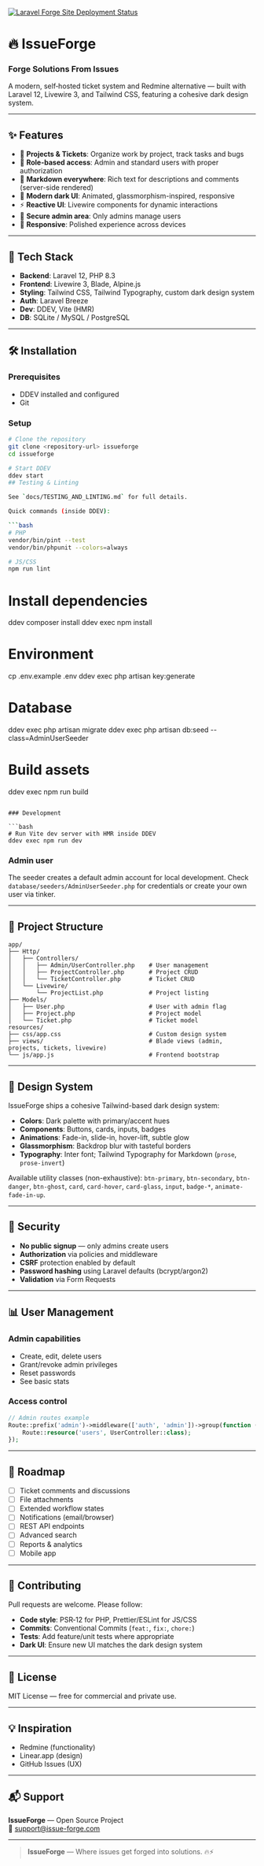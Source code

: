 [![Laravel Forge Site Deployment Status](https://img.shields.io/endpoint?url=https%3A%2F%2Fforge.laravel.com%2Fsite-badges%2F4ef06724-84ca-448c-bdc6-0e1b5cc961b1%3Fdate%3D1%26label%3D1%26commit%3D1&style=plastic)](https://forge.laravel.com/servers/956420/sites/2838828)

# 🔥 IssueForge

### Forge Solutions From Issues

A modern, self‑hosted ticket system and Redmine alternative — built with Laravel 12, Livewire 3, and Tailwind CSS, featuring a cohesive dark design system.

---

## ✨ Features

- 🎫 **Projects & Tickets**: Organize work by project, track tasks and bugs
- 👥 **Role-based access**: Admin and standard users with proper authorization
- 💬 **Markdown everywhere**: Rich text for descriptions and comments (server-side rendered)
- 🌙 **Modern dark UI**: Animated, glassmorphism-inspired, responsive
- ⚡ **Reactive UI**: Livewire components for dynamic interactions
- 🔐 **Secure admin area**: Only admins manage users
- 📱 **Responsive**: Polished experience across devices

---

## 🚀 Tech Stack

- **Backend**: Laravel 12, PHP 8.3
- **Frontend**: Livewire 3, Blade, Alpine.js
- **Styling**: Tailwind CSS, Tailwind Typography, custom dark design system
- **Auth**: Laravel Breeze
- **Dev**: DDEV, Vite (HMR)
- **DB**: SQLite / MySQL / PostgreSQL

---

## 🛠️ Installation

### Prerequisites

- DDEV installed and configured
- Git

### Setup

```bash
# Clone the repository
git clone <repository-url> issueforge
cd issueforge

# Start DDEV
ddev start
## Testing & Linting

See `docs/TESTING_AND_LINTING.md` for full details.

Quick commands (inside DDEV):

```bash
# PHP
vendor/bin/pint --test
vendor/bin/phpunit --colors=always

# JS/CSS
npm run lint
```


# Install dependencies
ddev composer install
ddev exec npm install

# Environment
cp .env.example .env
ddev exec php artisan key:generate

# Database
ddev exec php artisan migrate
ddev exec php artisan db:seed --class=AdminUserSeeder

# Build assets
ddev exec npm run build
```

### Development

```bash
# Run Vite dev server with HMR inside DDEV
ddev exec npm run dev
```

### Admin user

The seeder creates a default admin account for local development. Check `database/seeders/AdminUserSeeder.php` for credentials or create your own user via tinker.

---

## 📁 Project Structure

```
app/
├── Http/
│   ├── Controllers/
│   │   ├── Admin/UserController.php    # User management
│   │   ├── ProjectController.php       # Project CRUD
│   │   └── TicketController.php        # Ticket CRUD
│   └── Livewire/
│       └── ProjectList.php             # Project listing
├── Models/
│   ├── User.php                        # User with admin flag
│   ├── Project.php                     # Project model
│   └── Ticket.php                      # Ticket model
resources/
├── css/app.css                         # Custom design system
├── views/                              # Blade views (admin, projects, tickets, livewire)
└── js/app.js                           # Frontend bootstrap
```

---

## 🎨 Design System

IssueForge ships a cohesive Tailwind-based dark design system:

- **Colors**: Dark palette with primary/accent hues
- **Components**: Buttons, cards, inputs, badges
- **Animations**: Fade-in, slide-in, hover-lift, subtle glow
- **Glassmorphism**: Backdrop blur with tasteful borders
- **Typography**: Inter font; Tailwind Typography for Markdown (`prose`, `prose-invert`)

Available utility classes (non-exhaustive): `btn-primary`, `btn-secondary`, `btn-danger`, `btn-ghost`, `card`, `card-hover`, `card-glass`, `input`, `badge-*`, `animate-fade-in-up`.

---

## 🔐 Security

- **No public signup** — only admins create users
- **Authorization** via policies and middleware
- **CSRF** protection enabled by default
- **Password hashing** using Laravel defaults (bcrypt/argon2)
- **Validation** via Form Requests

---

## 📊 User Management

### Admin capabilities

- Create, edit, delete users
- Grant/revoke admin privileges
- Reset passwords
- See basic stats

### Access control

```php
// Admin routes example
Route::prefix('admin')->middleware(['auth', 'admin'])->group(function () {
    Route::resource('users', UserController::class);
});
```

---

## 🎯 Roadmap

- [ ] Ticket comments and discussions
- [ ] File attachments
- [ ] Extended workflow states
- [ ] Notifications (email/browser)
- [ ] REST API endpoints
- [ ] Advanced search
- [ ] Reports & analytics
- [ ] Mobile app

---

## 🤝 Contributing

Pull requests are welcome. Please follow:

- **Code style**: PSR‑12 for PHP, Prettier/ESLint for JS/CSS
- **Commits**: Conventional Commits (`feat:`, `fix:`, `chore:`)
- **Tests**: Add feature/unit tests where appropriate
- **Dark UI**: Ensure new UI matches the dark design system

---

## 📄 License

MIT License — free for commercial and private use.

---

## 💡 Inspiration

- Redmine (functionality)
- Linear.app (design)
- GitHub Issues (UX)

---

## 📬 Support

**IssueForge** — Open Source Project  
📧 [support@issue-forge.com](mailto:support@issue-forge.com)

---

> **IssueForge** — Where issues get forged into solutions. 🔥⚡
